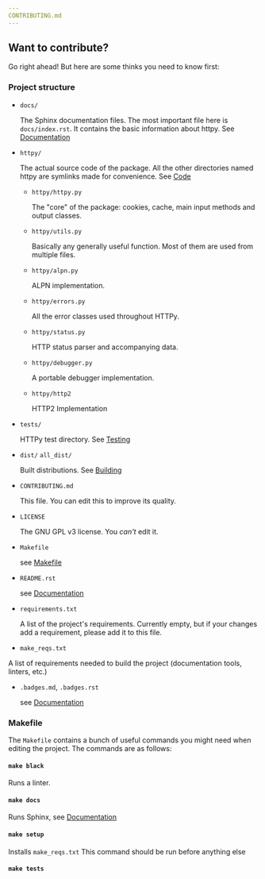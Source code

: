 ```yaml
---
CONTRIBUTING.md
---
```


## Want to contribute?

Go right ahead!
But here are some thinks you need to know first:

### Project structure

* `docs/`
    
   The Sphinx documentation files.
   The most important file here is `docs/index.rst`. It contains the basic information about httpy.
   See [Documentation](#documentation) 

* `httpy/`
    
   The actual source code of the package. All the other directories named httpy are symlinks made for convenience.
   See [Code](#code)
    
   - `httpy/httpy.py`
        
        The "core" of the package: cookies, cache, main input methods and output classes.
    
   - `httpy/utils.py`

        Basically any generally useful function. Most of them are used from multiple files.

   - `httpy/alpn.py`

        ALPN implementation.

   - `httpy/errors.py`

        All the error classes used throughout HTTPy.

   - `httpy/status.py`

        HTTP status parser and accompanying data.
   
   - `httpy/debugger.py`

        A portable debugger implementation.
   
   - `httpy/http2`
        
        HTTP2 Implementation


* `tests/`
   
   HTTPy test directory.
   See [Testing](#testing)

* `dist/` `all_dist/`
    
   Built distributions.
   See [Building](#building)

*  `CONTRIBUTING.md`
    
   This file.
   You can edit this to improve its quality.

*  `LICENSE`

   The GNU GPL v3 license.
   You _can't_ edit it.

*  `Makefile`

   see [Makefile](#makefile)

*  `README.rst`

   see [Documentation](#documentation)

* `requirements.txt`

  A list of the project's requirements.
  Currently empty, but if your changes add a requirement, please add it to this file.

* `make_reqs.txt`

 A list of requirements needed to build the project (documentation tools, linters, etc.)

* `.badges.md`, `.badges.rst`

  see [Documentation](#documentation)

### Makefile

The `Makefile` contains a bunch of useful commands you might need when editing the project.
The commands are as follows:

#### `make black`

Runs a linter.

#### `make docs`

Runs Sphinx, see [Documentation](#documentation)

#### `make setup`

Installs `make_reqs.txt`
This command should be run before anything else

#### `make tests`
 
